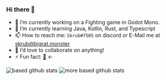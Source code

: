 ### Hi there 👋


- 🔭 I’m currently working on a Fighting game in Godot Mono.
- 🌱 I’m currently learning Java, Kotlin, Rust, and Typescript
- 📫 How to reach me: `Skrub#7505` on discord or E-Mail me at [skrub@bigrat.monster](mailto:skrub@bigrat.monster)
- 👯 I’d love to collaborate on anything!
- ⚡ Fun fact: [🐒](https://humboldt123.me) <-


![based github stats](https://github-readme-stats.vercel.app/api?username=humboldt123&show_icons=true&theme=dark)
![more based github stats](https://github-readme-stats.vercel.app/api/top-langs/?username=humboldt123&theme=dark)
